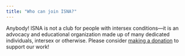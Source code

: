 ```yaml
---
title: "Who can join ISNA?"
---
```


<p>Anybody! <span class="caps">ISNA</span> is not a club for people with intersex conditions&#8212;it is an advocacy and educational organization made up of many dedicated individuals, intersex or otherwise. Please consider <a href="/donate">making a donation</a> to support our work!</p>